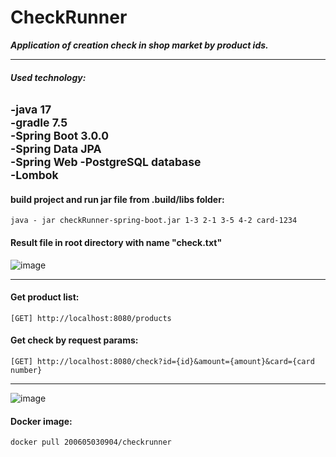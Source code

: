 # CheckRunner
***Application of creation check in shop market by product ids.***
_______

###### ***Used technology:***
<sub>-java 17  
-gradle 7.5  
-Spring Boot 3.0.0  
-Spring Data JPA  
-Spring Web
-PostgreSQL database  
-Lombok</sub>
-------
#### build project and run jar file from .build/libs folder:
    java - jar checkRunner-spring-boot.jar 1-3 2-1 3-5 4-2 card-1234
#### Result file in root directory with name "check.txt"
![image](https://user-images.githubusercontent.com/86801437/208312948-33de6dd1-04b9-4338-be99-c63f1bddcfba.png)
_______
#### Get product list:
    [GET] http://localhost:8080/products

#### Get check by request params:
    [GET] http://localhost:8080/check?id={id}&amount={amount}&card={card number}
-------
![image](https://user-images.githubusercontent.com/86801437/208313537-2eb0b5e3-1720-4b12-b0ae-90c9bed978aa.png)

#### Docker image:
    docker pull 200605030904/checkrunner